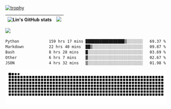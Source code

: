 [![trophy](https://github-profile-trophy.vercel.app/?username=ocss884&column=7)](https://github.com/ocss884)

| ![Lin's GitHub stats](https://github-readme-stats.vercel.app/api?username=ocss884&show_icons=true&hide_border=True&count_private=true) | ![](https://github-readme-streak-stats.herokuapp.com?user=ocss884&hide_border=true&date_format=M%20j%5B%2C%20Y%5D&ring=7EDDCF&fire=7EDDCF") |
| ------------------------------------------------------------ | ------------------------------------------------------------ |

![](https://komarev.com/ghpvc/?username=ocss884&color=brightgreen)

<!--START_SECTION:waka-->

```txt
Python             159 hrs 17 mins █████████████████▒░░░░░░░   69.37 %
Markdown           22 hrs 40 mins  ██▒░░░░░░░░░░░░░░░░░░░░░░   09.87 %
Bash               8 hrs 28 mins   █░░░░░░░░░░░░░░░░░░░░░░░░   03.69 %
Other              6 hrs 7 mins    ▓░░░░░░░░░░░░░░░░░░░░░░░░   02.67 %
JSON               4 hrs 32 mins   ▒░░░░░░░░░░░░░░░░░░░░░░░░   01.98 %
```

<!--END_SECTION:waka-->

<p align="center">
   <img src="https://github.com/ocss884/ocss884/blob/output/github-snake.svg" alt="snake">
</p>
